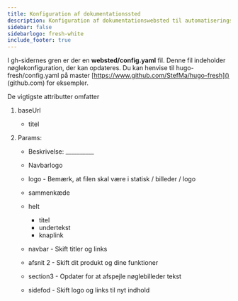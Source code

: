 ```yaml
---
title: Konfiguration af dokumentationssted
description: Konfiguration af dokumentationswebsted til automatiseringssæt
sidebar: false
sidebarlogo: fresh-white
include_footer: true
---
```


I gh-sidernes gren er der en **websted/config.yaml** fil. Denne fil indeholder nøglekonfiguration, der kan opdateres. Du kan henvise til hugo-fresh/config.yaml på master [https://www.github.com/StefMa/hugo-fresh]() (github.com) for eksempler.

De vigtigste attributter omfatter

1. baseUrl

    - titel

1. Params:

    - Beskrivelse: __________
    
    - Navbarlogo
    
    - logo - Bemærk, at filen skal være i statisk / billeder / logo
    
    - sammenkæde
    
    - helt
        - titel
        - undertekst
        - knaplink
    
    - navbar - Skift titler og links
    
    - afsnit 2 - Skift dit produkt og dine funktioner
    
    - section3 - Opdater for at afspejle nøglebilleder tekst
    
    - sidefod - Skift logo og links til nyt indhold
